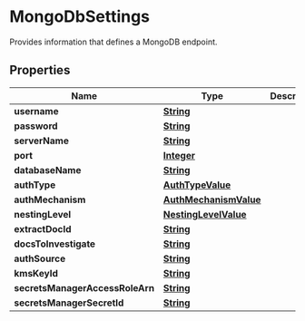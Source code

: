 

# MongoDbSettings

Provides information that defines a MongoDB endpoint.

## Properties

| Name | Type | Description | Notes |
|------------ | ------------- | ------------- | -------------|
|**username** | [**String**](String.md) |  |  [optional] |
|**password** | [**String**](String.md) |  |  [optional] |
|**serverName** | [**String**](String.md) |  |  [optional] |
|**port** | [**Integer**](Integer.md) |  |  [optional] |
|**databaseName** | [**String**](String.md) |  |  [optional] |
|**authType** | [**AuthTypeValue**](AuthTypeValue.md) |  |  [optional] |
|**authMechanism** | [**AuthMechanismValue**](AuthMechanismValue.md) |  |  [optional] |
|**nestingLevel** | [**NestingLevelValue**](NestingLevelValue.md) |  |  [optional] |
|**extractDocId** | [**String**](String.md) |  |  [optional] |
|**docsToInvestigate** | [**String**](String.md) |  |  [optional] |
|**authSource** | [**String**](String.md) |  |  [optional] |
|**kmsKeyId** | [**String**](String.md) |  |  [optional] |
|**secretsManagerAccessRoleArn** | [**String**](String.md) |  |  [optional] |
|**secretsManagerSecretId** | [**String**](String.md) |  |  [optional] |



